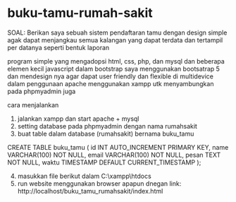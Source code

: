 # buku-tamu-rumah-sakit

SOAL:
Berikan saya sebuah sistem pendaftaran tamu dengan design simple agak dapat menjangkau semua kalangan yang dapat terdata dan tertampil per datanya seperti bentuk laporan

program simple yang mengadopsi html, css, php, dan mysql dan beberapa elemen kecil javascript dalam bootstrap
saya menggunakan bootsatrap 5 dan mendesign nya agar dapat user friendly dan flexible di multidevice
dalam penggunaan apache menggunakan xampp utk menyambungkan pada phpmyadmin juga

cara menjalankan
1. jalankan xampp dan start apache + mysql
2. setting database pada phpmyadmin dengan nama rumahsakit
3. buat table dalam database (rumahsakit) bernama buku_tamu 

CREATE TABLE buku_tamu (
    id INT AUTO_INCREMENT PRIMARY KEY,
    name VARCHAR(100) NOT NULL,
    email VARCHAR(100) NOT NULL,
    pesan TEXT NOT NULL,
    waktu TIMESTAMP DEFAULT CURRENT_TIMESTAMP
);


4. masukkan file berikut dalam C:\xampp\htdocs
5. run website menggunakan browser apapun dnegan link:
   http://localhost/buku_tamu_rumahsakit/index.html
